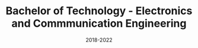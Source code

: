 ---
title: Bachelor of Technology - Electronics and Commmunication Engineering
location: Vadlamudi, Guntur
url: https://www.vignanlara.org/
institute: Vignan's LARA Institute of Technology & Sciences
date: 2018-2022
tags: ["Problem Solving", "Computer architecture and organization", "Java", "Python", ]
---